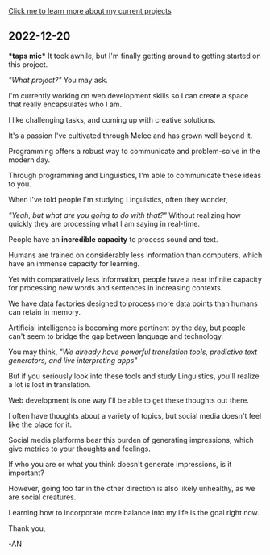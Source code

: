 
<html lang="en">
    <head>
        <meta charset="utf-8">
        <title>Alvin Nguyen</title>
    </head>
    <body>
        <a href="./v1-links-and-images/current-projects/projects.html">Click me to learn more about my current projects</a>
        <h2>2022-12-20</h2>
        <p><strong>*taps mic*</strong> It took awhile, but I'm finally getting around to getting started on this project.</p>
        <p><em>"What project?"</em> You may ask.</p><p></p>
        <p>I'm currently working on web development skills so I can create a space that really encapsulates who I am.</p>
        <p>I like challenging tasks, and coming up with creative solutions.</p>
        <p>It's a passion I've cultivated through Melee and has grown well beyond it.</p>
        <p>Programming offers a robust way to communicate and problem-solve in the modern day.</p>
        <p>Through programming and Linguistics, I'm able to communicate these ideas to you.</p>
        <p>When I've told people I'm studying Linguistics, often they wonder,</p>
        <p><em>"Yeah, but what are you going to do with that?"</em> Without realizing how quickly they are processing what I am saying in real-time.</p>
        <p>People have an <strong>incredible capacity</strong> to process sound and text.</p>
        <p>Humans are trained on considerably less information than computers, which have an immense capacity for learning.</p>
        <p>Yet with comparatively less information, people have a near infinite capacity for processing new words and sentences in increasing contexts.</p>
        <p>We have data factories designed to process more data points than humans can retain in memory.</p>
        <p>Artificial intelligence is becoming more pertinent by the day, but people can't seem to bridge the gap between language and technology.</p>
        <p>You may think, <em>"We already have powerful translation tools, predictive text generators, and live interpreting apps"</em></p>
        <p>But if you seriously look into these tools and study Linguistics, you'll realize a lot is lost in translation.</p>
        <p>Web development is one way I'll be able to get these thoughts out there.</p>
        <p>I often have thoughts about a variety of topics, but social media doesn't feel like the place for it.</p>
        <p>Social media platforms bear this burden of generating impressions, which give metrics to your thoughts and feelings.</p>
        <p>If who you are or what you think doesn't generate impressions, is it important?</p>
        <p>However, going too far in the other direction is also likely unhealthy, as we are social creatures.</p>
        <p>Learning how to incorporate more balance into my life is the goal right now.</p>
        <p>Thank you,</p>
        <p>-AN</p>
    </body>
</html>